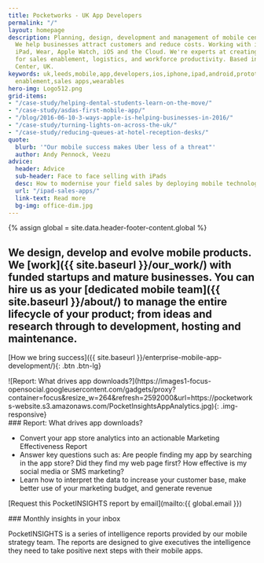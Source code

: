 ```yaml
---
title: Pocketworks - UK App Developers
permalink: "/"
layout: homepage
description: Planning, design, development and management of mobile centric products.
  We help businesses attract customers and reduce costs. Working with iPhone, Android,
  iPad, Wear, Apple Watch, iOS and the Cloud. We're experts at creating business apps
  for sales enablement, logistics, and workforce productivity. Based in Leeds City
  Center, UK.
keywords: uk,leeds,mobile,app,developers,ios,iphone,ipad,android,prototyping,sales
  enablement,sales apps,wearables
hero-img: Logo512.png
grid-items:
- "/case-study/helping-dental-students-learn-on-the-move/"
- "/case-study/asdas-first-mobile-app/"
- "/blog/2016-06-10-3-ways-apple-is-helping-businesses-in-2016/"
- "/case-study/turning-lights-on-across-the-uk/"
- "/case-study/reducing-queues-at-hotel-reception-desks/"
quote:
  blurb: '"Our mobile success makes Uber less of a threat"'
  author: Andy Pennock, Veezu
advice:
  header: Advice
  sub-header: Face to face selling with iPads
  desc: How to modernise your field sales by deploying mobile technology.
  url: "/ipad-sales-apps/"
  link-text: Read more
  bg-img: office-dim.jpg
---
```


{% assign global = site.data.header-footer-content.global %}

## We design, develop and evolve mobile products. We [work]({{ site.baseurl }}/our_work/) with funded startups and mature businesses. You can hire us as your [dedicated mobile team]({{ site.baseurl }}/about/) to manage the entire lifecycle of your product; from ideas and research through to development, hosting and maintenance.

[How we bring success]({{ site.baseurl }}/enterprise-mobile-app-development/){: .btn .btn-lg}

<!--more-->

<div class="col-md-3" markdown="1">
![Report: What drives app downloads?](https://images1-focus-opensocial.googleusercontent.com/gadgets/proxy?container=focus&resize_w=264&refresh=2592000&url=https://pocketworks-website.s3.amazonaws.com/PocketInsightsAppAnalytics.jpg){: .img-responsive}
</div>

<div class="col-md-6" markdown="1">
### Report: What drives app downloads?

-  Convert your app store analytics into an actionable Marketing Effectiveness Report
-  Answer key questions such as: Are people finding my app by searching in the app store? Did they find my web page first? How effective is my social media or SMS marketing?
-  Learn how to interpret the data to increase your customer base, make better use of your marketing budget, and generate revenue

[Request this PocketINSIGHTS report by email](mailto:{{ global.email }})
</div>

<div class="col-md-3" markdown="1">
### Monthly insights in your inbox

PocketINSIGHTS is a series of intelligence reports provided by our mobile strategy team. The reports are designed to give executives the intelligence they need to take positive next steps with their mobile apps.
</div>




